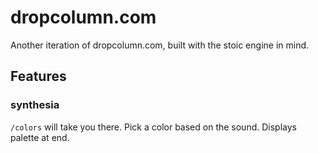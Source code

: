 # dropcolumn.com

Another iteration of dropcolumn.com, built with the stoic engine in mind.

## Features

### synthesia

`/colors` will take you there. Pick a color based on the sound. Displays palette at end.

